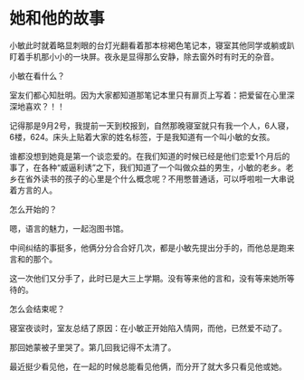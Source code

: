 # 她和他的故事
小敏此时就着略显刺眼的台灯光翻看着那本棕褐色笔记本，寝室其他同学或躺或趴盯着手机那小小的一块屏。夜永是显得那么安静，除去窗外时有时无的杂音。

小敏在看什么？

室友们都心知肚明。因为大家都知道那笔记本里只有扉页上写着：把爱留在心里深深地喜欢？！！

记得那是9月2号，我提前一天到校报到，自然那晚寝室就只有我一个人，6人寝，6楼，624。床头上贴着大家的姓名标签，于是我知道有一个叫小敏的女孩。

谁都没想到她竟是第一个谈恋爱的。在我们知道的时候已经是他们恋爱1个月后的事了，在各种“威逼利诱”之下，我们知道了一个叫做众益的男生，小敏的老乡。老乡在省外读书的孩子的心里是个什么概念呢？不用憋普通话，可以呼啦啦一大串说着方言的人。

怎么开始的？

嗯，语言的魅力，一起泡图书馆。

中间纠结的事挺多，他俩分分合合好几次，都是小敏先提出分手的，而他总是跑来言和的那个。

这一次他们又分手了，此时已是大三上学期。没有等来他的言和，没有等来她所等待的。

怎么会结束呢？

寝室夜谈时，室友总结了原因：在小敏正开始陷入情网，而他，已然爱不动了。

那回她蒙被子里哭了。第几回我记得不太清了。

最近挺少看见他，在一起的时候总能看见他俩，而分开了就大多只看见他或她。
